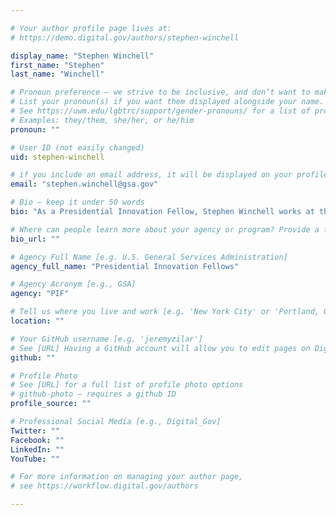 ```yaml
---

# Your author profile page lives at:
# https://demo.digital.gov/authors/stephen-winchell

display_name: "Stephen Winchell"
first_name: "Stephen"
last_name: "Winchell"

# Pronoun preference — we strive to be inclusive, and don’t want to make assumptions on a person’s first name (be it a gender-neutral name, or is one more common in languages other than English). Learn more http://www.MyPronouns.org
# List your pronoun(s) if you want them displayed alongside your name. Leave it blank and we'll use just your name.
# See https://uwm.edu/lgbtrc/support/gender-pronouns/ for a list of pronouns
# Examples: they/them, she/her, or he/him
pronoun: ""

# User ID (not easily changed)
uid: stephen-winchell

# if you include an email address, it will be displayed on your profile page
email: "stephen.winchell@gsa.gov"

# Bio — keep it under 50 words
bio: "As a Presidential Innovation Fellow, Stephen Winchell works at the Intelligence Advanced Research Projects Activity (IARPA), creating and managing new high-risk high-payoff research programs in support of long term Intelligence Community (IC) goals. His projects have focused on evaluating and testing new technologies; AI Security and Maritime Programs, and larger Office of the Director of National Intelligence (ODNI) strategic efforts."

# Where can people learn more about your agency or program? Provide a full URL [e.g. 'https://www.example.gov/']
bio_url: ""

# Agency Full Name [e.g. U.S. General Services Administration]
agency_full_name: "Presidential Innovation Fellows"

# Agency Acronym [e.g., GSA]
agency: "PIF"

# Tell us where you live and work [e.g. 'New York City' or 'Portland, OR']
location: ""

# Your GitHub username [e.g. 'jeremyzilar']
# See [URL] Having a GitHub account will allow you to edit pages on DigitalGov. The image used in your GitHub account can also be used to populate your digital.gov profile photo.
github: ""

# Profile Photo
# See [URL] for a full list of profile photo options
# github-photo — requires a github ID
profile_source: ""

# Professional Social Media [e.g., Digital_Gov]
Twitter: ""
Facebook: ""
LinkedIn: ""
YouTube: ""

# For more information on managing your author page,
# see https://workflow.digital.gov/authors

---
```

